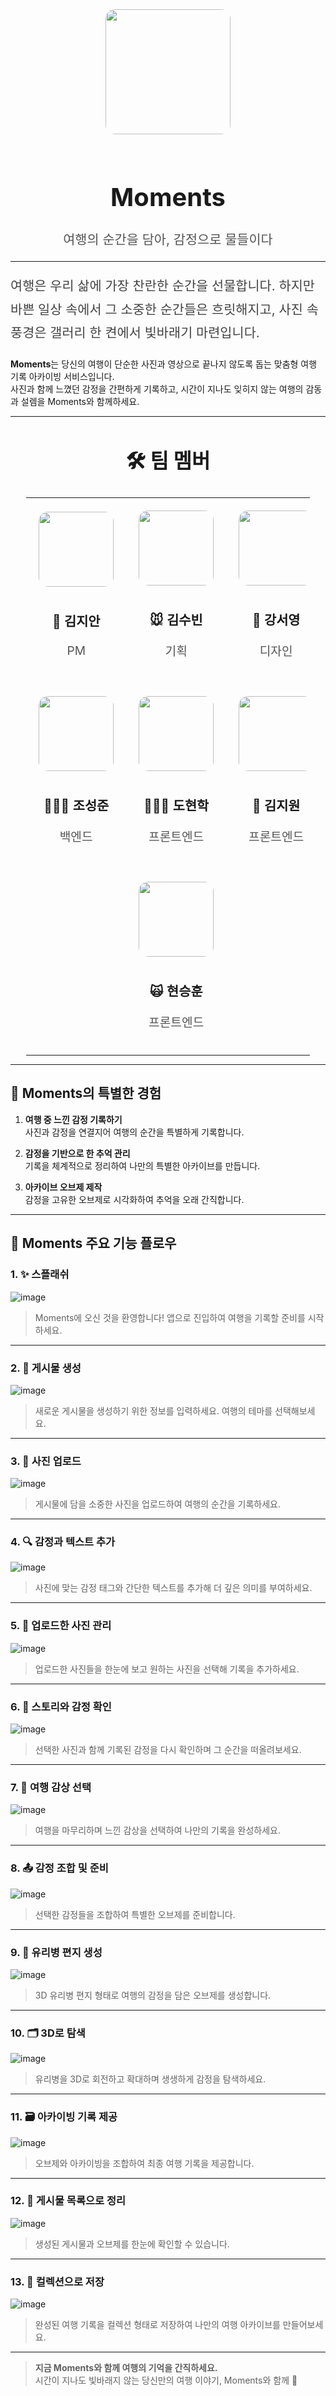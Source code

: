 <div align="center">
  <img src="https://github.com/user-attachments/assets/c38a4263-7f92-45b0-a502-00273417cbad" width="200" style="border-radius: 15px; margin-bottom: 20px;">
  <h1 style="font-size: 2.5rem;">Moments</h1>
  <p style="font-size: 1.3rem; color: #555;">여행의 순간을 담아, 감정으로 물들이다</p>
</div>

---

<p style="font-size: 1.3rem; line-height: 1.8; color: #444;">
여행은 우리 삶에 가장 찬란한 순간을 선물합니다. 하지만 바쁜 일상 속에서 그 소중한 순간들은 흐릿해지고, 사진 속 풍경은 갤러리 한 켠에서 빛바래기 마련입니다.

**Moments**는 당신의 여행이 단순한 사진과 영상으로 끝나지 않도록 돕는 맞춤형 여행 기록 아카이빙 서비스입니다.  
사진과 함께 느꼈던 감정을 간편하게 기록하고, 시간이 지나도 잊히지 않는 여행의 감동과 설렘을 Moments와 함께하세요.
</p>

---

<div align="center">
  <h2 style="font-size: 2rem;">🛠️ 팀 멤버</h2>
</div>

<table align="center" style="width: 90%; margin: auto; font-size: 1.2rem;">
  <tr>
    <td align="center" style="padding: 20px;">
      <img src="https://github.com/user-attachments/assets/64887979-d9e7-4e61-b10d-50125dea5628" width="120" style="border-radius: 15px; margin-bottom: 10px;">
      <h3 style="font-size: 1.3rem;">🐣 김지안</h3>
      <p style="color: #555;">PM</p>
    </td>
    <td align="center" style="padding: 20px;">
      <img src="https://github.com/user-attachments/assets/0386d661-9d47-4a61-b4f1-b39b5925b796" width="120" style="border-radius: 15px; margin-bottom: 10px;">
      <h3 style="font-size: 1.3rem;">🐭 김수빈</h3>
      <p style="color: #555;">기획</p>
    </td>
    <td align="center" style="padding: 20px;">
      <img src="https://github.com/user-attachments/assets/a5c9307a-f93f-4d7b-8449-c2858419d429" width="120" style="border-radius: 15px; margin-bottom: 10px;">
      <h3 style="font-size: 1.3rem;">🦉 강서영</h3>
      <p style="color: #555;">디자인</p>
    </td>
  </tr>
  <tr>
    <td align="center" style="padding: 20px;">
      <img src="https://github.com/user-attachments/assets/9f581a97-3cac-42ee-9158-e8d818ee0c99" width="120" style="border-radius: 15px; margin-bottom: 10px;">
      <h3 style="font-size: 1.3rem;">🧑🏻‍🦰 조성준</h3>
      <p style="color: #555;">백엔드</p>
    </td>
    <td align="center" style="padding: 20px;">
      <img src="https://github.com/user-attachments/assets/673ef3e1-3ed1-44f7-aadc-54262c0e0165" width="120" style="border-radius: 15px; margin-bottom: 10px;">
      <h3 style="font-size: 1.3rem;">🧑🏼‍🦱 도현학</h3>
      <p style="color: #555;">프론트엔드</p>
    </td>
    <td align="center" style="padding: 20px;">
      <img src="https://github.com/user-attachments/assets/e5989ac1-3536-4453-94f5-35dd9f2c17f6" width="120" style="border-radius: 15px; margin-bottom: 10px;">
      <h3 style="font-size: 1.3rem;">👹 김지원</h3>
      <p style="color: #555;">프론트엔드</p>
    </td>
  </tr>
  <tr>
    <td colspan="3" align="center" style="padding: 20px;">
      <img src="https://github.com/user-attachments/assets/0a0a3872-54ab-4096-94b0-a8cb932a52e0" width="120" style="border-radius: 15px; margin-bottom: 10px;">
      <h3 style="font-size: 1.3rem;">🙀 현승훈</h3>
      <p style="color: #555;">프론트엔드</p>
    </td>
  </tr>
</table>

---

## 🌟 Moments의 특별한 경험

1. **여행 중 느낀 감정 기록하기**  
   사진과 감정을 연결지어 여행의 순간을 특별하게 기록합니다.

2. **감정을 기반으로 한 추억 관리**  
   기록을 체계적으로 정리하여 나만의 특별한 아카이브를 만듭니다.

3. **아카이브 오브제 제작**  
   감정을 고유한 오브제로 시각화하여 추억을 오래 간직합니다.

---

## 📖 Moments 주요 기능 플로우

### 1. ✨ 스플래쉬
![image](https://github.com/user-attachments/assets/124589a4-f9e1-4302-a7a4-2929e11b05a0)
> Moments에 오신 것을 환영합니다! 앱으로 진입하여 여행을 기록할 준비를 시작하세요.

---

### 2. 📸 게시물 생성
![image](https://github.com/user-attachments/assets/85028e33-bea0-4b27-bd38-ad7a74e13491)
> 새로운 게시물을 생성하기 위한 정보를 입력하세요. 여행의 테마를 선택해보세요.

---

### 3. 🌈 사진 업로드
![image](https://github.com/user-attachments/assets/9b06cfd5-6b06-4baf-96fe-6a19c662888b)
> 게시물에 담을 소중한 사진을 업로드하여 여행의 순간을 기록하세요.

---

### 4. 🔍 감정과 텍스트 추가
![image](https://github.com/user-attachments/assets/37f6922a-fea8-4b6d-95e0-74e906a5db7a)
> 사진에 맞는 감정 태그와 간단한 텍스트를 추가해 더 깊은 의미를 부여하세요.

---

### 5. 📂 업로드한 사진 관리
![image](https://github.com/user-attachments/assets/9d0a3c4b-6f59-4818-8ff7-edffeac93472)
> 업로드한 사진들을 한눈에 보고 원하는 사진을 선택해 기록을 추가하세요.

---

### 6. 🎨 스토리와 감정 확인
![image](https://github.com/user-attachments/assets/16603e78-d188-43dd-8e25-fc7b4ddf1dca)
> 선택한 사진과 함께 기록된 감정을 다시 확인하며 그 순간을 떠올려보세요.

---

### 7. 🔗 여행 감상 선택
![image](https://github.com/user-attachments/assets/8bf0697a-a1eb-420b-8289-40ce85f03401)
> 여행을 마무리하며 느낀 감상을 선택하여 나만의 기록을 완성하세요.

---

### 8. 📤 감정 조합 및 준비
![image](https://github.com/user-attachments/assets/a44ed554-7300-4a54-9333-2b31d8d19b05)
> 선택한 감정들을 조합하여 특별한 오브제를 준비합니다.

---

### 9. 📃 유리병 편지 생성
![image](https://github.com/user-attachments/assets/f2b9405d-3b68-4c1f-b235-dc2b6de9ac48)
> 3D 유리병 편지 형태로 여행의 감정을 담은 오브제를 생성합니다.

---

### 10. 🗂️ 3D로 탐색
![image](https://github.com/user-attachments/assets/483261f4-8683-4fae-bebf-e976fc8fa447)
> 유리병을 3D로 회전하고 확대하며 생생하게 감정을 탐색하세요.

---

### 11. 🗃️ 아카이빙 기록 제공
![image](https://github.com/user-attachments/assets/6fc1a171-4155-4366-8dbf-1bc13d5bc5d8)
> 오브제와 아카이빙을 조합하여 최종 여행 기록을 제공합니다.

---

### 12. 🚀 게시물 목록으로 정리
![image](https://github.com/user-attachments/assets/77ee8de2-5f00-4f9f-b804-50cb540694f2)
> 생성된 게시물과 오브제를 한눈에 확인할 수 있습니다.

---

### 13. 💾 컬렉션으로 저장
![image](https://github.com/user-attachments/assets/b08d4ac6-3a2f-4980-8c58-efd548f3fd28)
> 완성된 여행 기록을 컬렉션 형태로 저장하여 나만의 여행 아카이브를 만들어보세요.

---

> **지금 Moments와 함께 여행의 기억을 간직하세요.**  
> 시간이 지나도 빛바래지 않는 당신만의 여행 이야기, Moments와 함께 🌟


